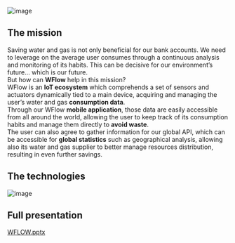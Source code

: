 ![image](https://github.com/AGMLProjects/WFlow/assets/37586010/e78180b2-63d5-4cbe-985a-7db4d11eb6e4)

## The mission

Saving water and gas is not only beneficial for our bank accounts. We need to leverage on the average user consumes through a continuous analysis and monitoring of its habits. This can be decisive for our environment’s future… which is our future. <br>
But how can **WFlow** help in this mission? <br>
WFlow is an **IoT ecosystem** which comprehends a set of sensors and actuators dynamically tied to a main device, acquiring and managing the user’s water and gas **consumption data**. <br>
Through our WFlow **mobile application**, those data are easily accessible from all around the world, allowing the user to keep track of its consumption habits and manage them directly to **avoid waste**. <br>
The user can also agree to gather information for our global API, which can be accessible for **global statistics** such as geographical analysis, allowing also its water and gas supplier to better manage resources distribution, resulting in even further savings. <br>

## The technologies

![image](https://github.com/AGMLProjects/WFlow/assets/37586010/ead8bbd7-bd83-4d3d-b44f-2925680fd0da)

## Full presentation
[WFLOW.pptx](https://github.com/AGMLProjects/WFlow/files/13256281/WFLOW.pptx)
